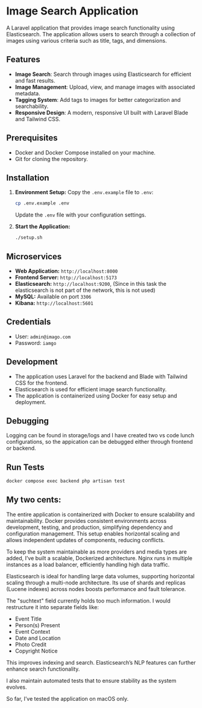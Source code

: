 # Image Search Application

A Laravel application that provides image search functionality using Elasticsearch. The application allows users to search through a collection of images using various criteria such as title, tags, and dimensions.

## Features

- **Image Search**: Search through images using Elasticsearch for efficient and fast results.
- **Image Management**: Upload, view, and manage images with associated metadata.
- **Tagging System**: Add tags to images for better categorization and searchability.
- **Responsive Design**: A modern, responsive UI built with Laravel Blade and Tailwind CSS.

## Prerequisites

- Docker and Docker Compose installed on your machine.
- Git for cloning the repository.

## Installation

1. **Environment Setup:**
   Copy the `.env.example` file to `.env`:
     ```bash
     cp .env.example .env
     ```
   Update the `.env` file with your configuration settings.

2. **Start the Application:**
   ```bash
   ./setup.sh
   ```

## Microservices

- **Web Application:** `http://localhost:8000`
- **Frontend Server:** `http://localhost:5173`
- **Elasticsearch:** `http://localhost:9200`, (Since in this task the elasticsearch is not part of the network, this is not used)
- **MySQL:** Available on port `3306`
- **Kibana:** `http://localhost:5601`

## Credentials
- User: `admin@imago.com`
- Password: `iamgo`

## Development

- The application uses Laravel for the backend and Blade with Tailwind CSS for the frontend.
- Elasticsearch is used for efficient image search functionality.
- The application is containerized using Docker for easy setup and deployment.

## Debugging
Logging can be found in storage/logs and I have created two vs code lunch configurations, so the appication can be debugged either through frontend or backend.

## Run Tests
   ```bash
   docker compose exec backend php artisan test
   ```

## My two cents:

The entire application is containerized with Docker to ensure scalability and maintainability. Docker provides consistent environments across development, testing, and production, simplifying dependency and configuration management. This setup enables horizontal scaling and allows independent updates of components, reducing conflicts.

To keep the system maintainable as more providers and media types are added, I’ve built a scalable, Dockerized architecture. Nginx runs in multiple instances as a load balancer, efficiently handling high data traffic.

Elasticsearch is ideal for handling large data volumes, supporting horizontal scaling through a multi-node architecture. Its use of shards and replicas (Lucene indexes) across nodes boosts performance and fault tolerance.

The "suchtext" field currently holds too much information. I would restructure it into separate fields like:
- Event Title  
- Person(s) Present  
- Event Context  
- Date and Location  
- Photo Credit  
- Copyright Notice  

This improves indexing and search. Elasticsearch’s NLP features can further enhance search functionality.

I also maintain automated tests that to ensure stability as the system evolves.

So far, I’ve tested the application on macOS only.